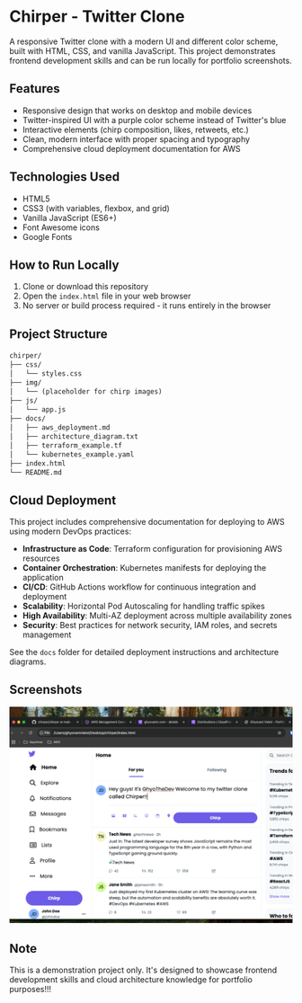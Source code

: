 # Chirper - Twitter Clone

A responsive Twitter clone with a modern UI and different color scheme, built with HTML, CSS, and vanilla JavaScript. This project demonstrates frontend development skills and can be run locally for portfolio screenshots.

## Features

- Responsive design that works on desktop and mobile devices
- Twitter-inspired UI with a purple color scheme instead of Twitter's blue
- Interactive elements (chirp composition, likes, retweets, etc.)
- Clean, modern interface with proper spacing and typography
- Comprehensive cloud deployment documentation for AWS

## Technologies Used

- HTML5
- CSS3 (with variables, flexbox, and grid)
- Vanilla JavaScript (ES6+)
- Font Awesome icons
- Google Fonts

## How to Run Locally

1. Clone or download this repository
2. Open the `index.html` file in your web browser
3. No server or build process required - it runs entirely in the browser

## Project Structure

```
chirper/
├── css/
│   └── styles.css
├── img/
│   └── (placeholder for chirp images)
├── js/
│   └── app.js
├── docs/
│   ├── aws_deployment.md
│   ├── architecture_diagram.txt
│   ├── terraform_example.tf
│   └── kubernetes_example.yaml
├── index.html
└── README.md
```

## Cloud Deployment

This project includes comprehensive documentation for deploying to AWS using modern DevOps practices:

- **Infrastructure as Code**: Terraform configuration for provisioning AWS resources
- **Container Orchestration**: Kubernetes manifests for deploying the application
- **CI/CD**: GitHub Actions workflow for continuous integration and deployment
- **Scalability**: Horizontal Pod Autoscaling for handling traffic spikes
- **High Availability**: Multi-AZ deployment across multiple availability zones
- **Security**: Best practices for network security, IAM roles, and secrets management

See the `docs` folder for detailed deployment instructions and architecture diagrams.

## Screenshots

![Chirper Screenshot](chirper/chirperrunner.png)

## Note

This is a demonstration project only. It's designed to showcase frontend development skills and cloud architecture knowledge for portfolio purposes!!!

